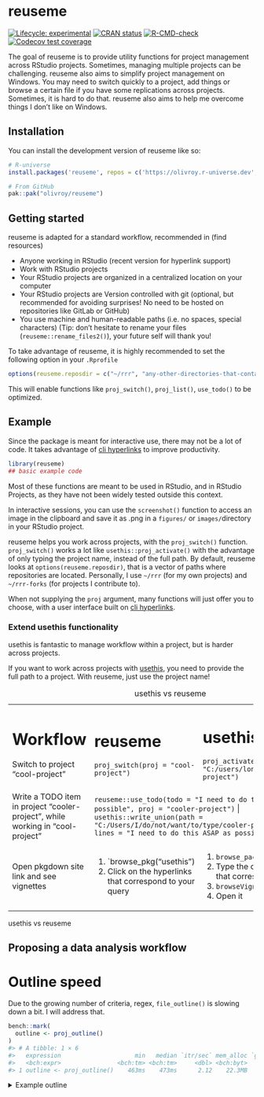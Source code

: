
<!-- README.md is generated from README.Rmd. Please edit that file -->

# reuseme

<!-- badges: start -->

[![Lifecycle:
experimental](https://img.shields.io/badge/lifecycle-experimental-orange.svg)](https://lifecycle.r-lib.org/articles/stages.html#experimental)
[![CRAN
status](https://www.r-pkg.org/badges/version/reuseme)](https://CRAN.R-project.org/package=reuseme)
[![R-CMD-check](https://github.com/olivroy/reuseme/actions/workflows/R-CMD-check.yaml/badge.svg)](https://github.com/olivroy/reuseme/actions/workflows/R-CMD-check.yaml)
[![Codecov test
coverage](https://codecov.io/gh/olivroy/reuseme/branch/main/graph/badge.svg)](https://app.codecov.io/gh/olivroy/reuseme?branch=main)

<!-- badges: end -->

The goal of reuseme is to provide utility functions for project
management across RStudio projects. Sometimes, managing multiple
projects can be challenging. reuseme also aims to simplify project
management on Windows. You may need to switch quickly to a project, add
things or browse a certain file if you have some replications across
projects. Sometimes, it is hard to do that. reuseme also aims to help me
overcome things I don’t like on Windows.

## Installation

You can install the development version of reuseme like so:

``` r
# R-universe
install.packages('reuseme', repos = c('https://olivroy.r-universe.dev', 'https://cloud.r-project.org'))

# From GitHub
pak::pak("olivroy/reuseme")
```

## Getting started

reuseme is adapted for a standard workflow, recommended in (find
resources)

- Anyone working in RStudio (recent version for hyperlink support)
- Work with RStudio projects
- Your RStudio projects are organized in a centralized location on your
  computer
- Your RStudio projects are Version controlled with git (optional, but
  recommended for avoiding surprises! No need to be hosted on
  repositories like GitLab or GitHub)
- You use machine and human-readable paths (i.e. no spaces, special
  characters) (Tip: don’t hesitate to rename your files
  (`reuseme::rename_files2()`), your future self will thank you!

To take advantage of reuseme, it is highly recommended to set the
following option in your `.Rprofile`

``` r
options(reuseme.reposdir = c("~/rrr", "any-other-directories-that-contain-rstudio-projects"))
```

This will enable functions like `proj_switch()`, `proj_list()`,
`use_todo()` to be optimized.

## Example

Since the package is meant for interactive use, there may not be a lot
of code. It takes advantage of [cli
hyperlinks](https://cli.r-lib.org/reference/links.html) to improve
productivity.

``` r
library(reuseme)
## basic example code
```

Most of these functions are meant to be used in RStudio, and in RStudio
Projects, as they have not been widely tested outside this context.

In interactive sessions, you can use the `screenshot()` function to
access an image in the clipboard and save it as .png in a `figures/` or
`images/`directory in your RStudio project.

reuseme helps you work across projects, with the `proj_switch()`
function. `proj_switch()` works a lot like `usethis::proj_activate()`
with the advantage of only typing the project name, instead of the full
path. By default, reuseme looks at `options(reuseme.reposdir)`, that is
a vector of paths where repositories are located. Personally, I use
`~/rrr` (for my own projects) and `~/rrr-forks` (for projects I
contribute to).

When not supplying the `proj` argument, many functions will just offer
you to choose, with a user interface built on [cli
hyperlinks](https://cli.r-lib.org/reference/links.html).

### Extend usethis functionality

usethis is fantastic to manage workflow within a project, but is harder
across projects.

If you want to work across projects with [usethis](usethis.r-lib.org),
you need to provide the full path to a project. With reuseme, just use
the project name!

<table style="width:99%;">
<caption>usethis vs reuseme</caption>
<colgroup>
<col style="width: 26%" />
<col style="width: 26%" />
<col style="width: 43%" />
<col style="width: 2%" />
</colgroup>
<tbody>
<tr class="odd">
<td rowspan="2"><h1 id="workflow">Workflow</h1>
<p>Switch to project “cool-project”</p></td>
<td rowspan="2"><h1 id="reuseme-1">reuseme</h1>
<p><code>proj_switch(proj = "cool-project")</code></p></td>
<td rowspan="2"><h1 id="usethis">usethis</h1>
<p><code>proj_activate(path = "C:/users/long/path/to/cool-project")</code></p></td>
<td></td>
</tr>
<tr class="even">
<td></td>
</tr>
<tr class="odd">
<td>Write a TODO item in project “cooler-project”, while working in
“cool-project”</td>
<td
colspan="3"><code>reuseme::use_todo(todo = "I need to do this ASAP as possible", proj = "cooler-project")</code>
|
<code>usethis::write_union(path = "C:/Users/I/do/not/want/to/type/cooler-project/TODO.R", lines = "I need to do this ASAP as possible.")</code></td>
</tr>
<tr class="even">
<td>Open pkgdown site link and see vignettes</td>
<td><ol type="1">
<li>`browse_pkg(“usethis”)</li>
<li>Click on the hyperlinks that correspond to your query</li>
</ol></td>
<td><ol type="1">
<li><code>browse_package("usethis")</code></li>
<li>Type the correct number that corresponds</li>
<li><code>browseVignettes("usethis")</code></li>
<li>Open it</li>
</ol></td>
<td></td>
</tr>
</tbody>
</table>

usethis vs reuseme

## Proposing a data analysis workflow

<!--# Write about dplyr-plus functions! -->
<!--# Write about *_identity functions -->
<!--# Write about _named functions -->

# Outline speed

Due to the growing number of criteria, regex, `file_outline()` is
slowing down a bit. I will address that.

``` r
bench::mark(
  outline <- proj_outline()
)
#> # A tibble: 1 × 6
#>   expression                     min   median `itr/sec` mem_alloc `gc/sec`
#>   <bch:expr>                <bch:tm> <bch:tm>     <dbl> <bch:byt>    <dbl>
#> 1 outline <- proj_outline()    463ms    473ms      2.12    22.3MB     4.23
```

<details>
<summary>
Example outline
</summary>
<p>

``` r
outline
#> 
#> ── `inst/example-file/outline-script.R`  Example for `file_outline()`
#> `i` Load packages
#> `i` Wrangle + visualize data
#> `i` A great title
#> `i` TODO improve this Viz!
#> 
#> ── `R/dplyr-plus.R`  dplyr extra
#> `i` FIXME Doesn't work, problem with symbols here
#> `i` TODO use `check_length()` when implemented. r-lib/rlang#1618 (<https://github.com/r-lib/rlang/issues/1618>)
#> `i` summarise with total
#> 
#> ── `R/eda-identity.R`  dplyr/base identity helpers --------------------
#> `i` base identity functions
#> `i` dplyr identity functions with small tweaks
#> `i` dplyr identity without tweaks
#> `i` dplyr extensions identity
#> `i` helpers
#> 
#> ── `R/files-conflicts.R`
#> `i` TODO insert in either proj_outline, or rename_file
#> `i` TODO probably needs a `detect_genuine_path()`
#> `i` Helpers
#> `i` TODO Add false positive references
#> `i` TODO fs::path and file.path should be handled differently
#> 
#> ── `R/import-standalone-types-check.R`
#> `i` Scalars
#> `i` Vectors
#> 
#> ── `R/open.R`
#> `i` FIXME why is this code like this?
#> `i` TODO structure and summarise information.
#> `i` FIXME (upstream) the color div doesn't go all the way r-lib/cli#694 (<https://github.com/r-lib/cli/issues/694>)
#> 
#> ── `R/outdated-pkgs.R`
#> `i` TODO figure out pad :)
#> 
#> ── `R/outline-criteria.R`
#> `i` Add variable to outline data frame
#> `i` TODO extract title in roxy comments (@title too.L)
#> `i` TODO strip is_cli_info in Package? only valid for EDA
#> `i` FIXME try to detect all the chunk caption, but would have to figure out the end of it maybe lightparser.
#> `i` it is 'R/outline.R'
#> 
#> ── `R/outline.R`  `proj_outline()`
#> `i` `file_outline()`
#> `i` File outline
#> `i` Print method
#> `i` Step: tweak outline look as they show
#> `i` TODO reanable cli info
#> `i` TODO Improve performance with vctrs tidyverse/dplyr#6806 (<https://github.com/tidyverse/dplyr/issues/6806>)
#> 
#> ── `R/proj-list.R`
#> `i` TODO maybe add a max?
#> `i` TODO improve on this message
#> 
#> ── `R/rename.R`
#> `i` After here, we start doing some renaming real situations
#> `i` TODO verify if path should be normalized.
#> `i` Helpers
#> `i` helpers for computing scope of renaming
#> `i` TODO measure of string proximity
#> `i` Prevent renaming if something is going on
#> `i` FIXME maybe not fail while testing
#> `i` TODO Check that old file is more recent
#> 
#> ── `R/todo.R`
#> `i` TODO think about maybe using todo = clipr::read_clip()
#> `i` TODO nice to have, but would need to extract duplicates
#> `i` Helpers
#> 
#> ── `R/utils-proj.R`  usethis adaptions utils
#> `i` Active project / document
#> 
#> ── `R/utils.R`  OS utils
#> 
#> ── `tests/testthat/_outline/knitr-notebook.R`  Crop Analysis Q3 2013
#> `i` A great section
#> 
#> ── `tests/testthat/_outline/my-analysis.md`  My doc title
#> `i` A section
#> `i` Dashboard card
#> `i` A code section
#> `i` A subsection
#> `i` A section2
#> `i` A long ggplot2 title
#> `i` A code section
#> 
#> ── `tests/testthat/_outline/my-analysis.R`  Analyse my {streets}
#> `i` Read my streets (<https://https://en.wikipedia.org/wiki/Street_art>) data
#> `i` data wrangling
#> `i` Write my streets
#> `i` TODO Create a new version
#> `i` 'R/my-file.R'
#> `i` Section title
#> 
#> ── `tests/testthat/_outline/title.md`  The title is the only outline element
#> 
#> ── `tests/testthat/_outline/titles.md`  The title is the only outline element
#> `i` Another title
#> `i` Second level
#> `i` TODO this is an item
#> `i` Last title
#> `i` `function_name()` title
#> 
#> ── `tests/testthat/_snaps/browse-pkg.md`
#> `i` browse_pkg() works
#> 
#> ── `tests/testthat/_snaps/case-if-any.md`
#> `i` case_if_any() basic work
#> `i` wrong cases error
#> 
#> ── `tests/testthat/_snaps/dplyr-plus.md`
#> `i` filter_if_any() errors with across()
#> `i` adds rows in front, but warns the user
#> `i` summarise_with_total() works
#> `i` slice_min_max() works
#> `i` na_if2() works with expr and values
#> 
#> ── `tests/testthat/_snaps/eda-identity.md`
#> `i` Side effects are what's intended in interactive sessions
#> 
#> ── `tests/testthat/_snaps/escape-inline-markup.md`
#> `i` escape_markup() works
#> `i` replace_r_var() works
#> 
#> ── `tests/testthat/_snaps/markup.md`
#> `i` link_gh_issue() + markup_href() work
#> 
#> ── `tests/testthat/_snaps/outline-criteria.md`
#> `i` No outline criteria are untested
#> 
#> ── `tests/testthat/_snaps/outline.md`
#> `i` file_outline() works
#> `i` alpha and work_only arguments work
#> `i` file_outline() is a data frame
#> `i` pattern works as expected
#> `i` file_outline() detects correctly knitr notebooks
#> 
#> ── `tests/testthat/_snaps/proj-list.md`
#> `i` proj_file() works
#> 
#> ── `tests/testthat/_snaps/quarto-help.md`
#> `i` href_name_url() works
#> `i` quarto_help() works
#> 
#> ── `tests/testthat/_snaps/rename.md`
#> `i` rename_files2(): prevents file renaming if conflicts
#> `i` rename_files2(): is easier to test messages with no action
#> `i` rename_files2(): renames files if forced to do so
#> `i` rename_files2(): doesn't check for references if file name is short
#> `i` rename_files2(): priorizes references if name is generic or widely used in files
#> `i` rename_files2(): can accept overridden preferences
#> `i` rename_files2(): relaxes its conditions for figures
#> `i` rename_files2(): calls check_referenced_files()
#> `i` Helper files returns the expected input
#> 
#> ── `tests/testthat/_snaps/screenshot.md`
#> `i` screenshot() does nothing in non-interactive sessions
#> 
#> ── `tests/testthat/_snaps/todo.md`
#> `i` Marking a TODO item as done works
#> 
#> ── `tests/testthat/test-case-if-any.R`
#> `i` case_if_any() basic work
#> `i` wrong cases error
#> `i` case_if_any() can use a newly created variable (#8 (<https://github.com/olivroy/reuseme/issues/8>))
#> 
#> ── `tests/testthat/test-dplyr-plus.R`
#> `i` filter_if_any() errors with across()
#> `i` TODO improve this error
#> `i` adds rows in front, but warns the user
#> `i` summarise_with_total() keeps factors
#> 
#> ── `tests/testthat/test-eda-identity.R`
#> `i` Returns identity
#> `i` Side effects are what's intended in interactive sessions
#> 
#> ── `tests/testthat/test-escape-inline-markup.R`
#> `i` TODO could probably be {. } works?
#> 
#> ── `tests/testthat/test-markup.R`
#> `i` link_gh_issue() + markup_href() work
#> 
#> ── `tests/testthat/test-named.R`
#> `i` min/max/unique_named() return named output
#> `i` max_named() and unique_named() work with unnamed vectors
#> 
#> ── `tests/testthat/test-open.R`
#> `i` open_rs_doc() errors in non-interactive sessions
#> 
#> ── `tests/testthat/test-outline-criteria.R`  Test individual outline elements
#> `i` No outline criteria are untested
#> 
#> ── `tests/testthat/test-outline.R`
#> `i` alpha and work_only arguments work
#> `i` file_outline() is a data frame
#> `i` TODO change tests for data frame size when stable (efficiency). As still debugging, better to keep all snapshots.
#> `i` file_outline() with only title doesn't error
#> `i` file_outline() contains function calls
#> 
#> ── `tests/testthat/test-rename.R`
#> `i` rename_files2()
#> `i` force and action are deprecated
#> 
#> ── `tests/testthat/test-screenshot.R`
#> `i` screenshot() does nothing in non-interactive sessions
#> 
#> ── `tests/testthat/test-todo.R`
#> `i` Marking TODO as done detects tags
#> 
#> ── `TODO.R`
#> `i` TODO screenshot make the behaviour different when vignettes vs articles: vignettes should place it in man/figures, while articles could put it in vignettes/articles file.
#> `i` TODO screenshot RStudio addin to insert the code directly in the qmd doc. No longer needed with RStudio 2023.12
#> `i` TODO use_family() to edit .R file to add @family data frames tags to roxygen
#> `i` TODO mutate_identity redundant if the focus pillar PR was merged. r-lib/pillar#585 (<https://github.com/r-lib/pillar/issues/585>)
#> `i` TODO rename if many matches, separate those with the exact path.
#> `i` TODO outline make ggtitle work
#> `i` TODO outline show extra msg only for some, but in file outline, not in proj?
#> `i` TODO outline detect help calls and apply markup. `?fs::file_show` disregard finishing `.` (not followed by dot)
#> `i` TODO outline renable cli info.
#> `i` TODO escape_markup doesn't work with complex operation {x^2} for example. Maybe if detecting something complex, use cli_escape function. escape-complex-markyp branch created to try to address this.
#> `i` TODO outline avoid evaluating in current env.
#> `i` TODO wrap regexps in functions
#> `i` TODO outline remove examples from outline. Sometimes commented code is caught.
#> `i` TODO outline roxygen comments processing should be left to `roxygen2::parse_file()`
#> `i` TODO outline show key like `pak::pkg_deps_tree()` does.
#> `i` TODO outline roxygen function title
#> `i` TODO outline remove ggtext markup from plot title.
#> `i` FIXME outline comments are now interpreted as section
#> `i` TODO outline todos in qmd file inside html comment
#> `i` TODO reframe more than one issue. nw drive
#> `i` TODO delete generated files
#> `i` TODO [proj_file] to accesss data (return the path in this case?)
#> `i` TODO [check_referenced_files] doesn't check for 'R/file.R'
#> `i` TODO explain rationale behind `work_only`. Suggest to transform to TODO if this item is no longer critical. `work_only` goal is to show you exactly where you need to do work
#> `i` TODO browse_pkg should open by default if no vignettes are found, because there is not much to do in the R-session.
#> `i` TODO exclude _files from `proj_list()`
#> `i` TODO rename_files should be less noisy about project name file
#> `i` TODO add_to_tricks(). when detecting TRICK like complete todo, but not remove line. requires a scheme. moves the item to tricks.md at the correct place. (copy to clipboard is probably enough)
#> 
#> ── `NEWS.md`
#> `i` reuseme (development version)
#> 
#> ── `README.Rmd`
#> `i` reuseme
#> `i` Installation
#> `i` Getting started
#> `i` hello
#> `i` Extend usethis functionality
#> `i` Proposing a data analysis workflow
#> `i` Outline speed
#> 
#> ── `tests/testthat/_outline/NEWS.md`
#> `i` Package 202a20.9000
#> `i` Package (development)
#> `i` Pac
#> `i` Package 1.0-0
#> `i` Package 0.9-0
#> `i` Package 0.1-0
```

</p>
</details>
